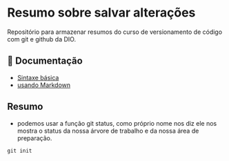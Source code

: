 
# Resumo sobre salvar alterações

Repositório para armazenar resumos do curso de versionamento de código com git e github da DIO.

## 📑 Documentação
- [Sintaxe básica](https://docs.github.com/pt/get-started/writing-on-github/getting-started-with-writing-and-formatting-on-github/basic-writing-and-formatting-syntax)
- [usando Markdown](https://github.com/skills/communicate-using-markdown)

## Resumo
- podemos usar a função git status, como próprio nome nos diz ele nos mostra o status da nossa árvore de trabalho e da nossa área de preparação.

```
git init

```
